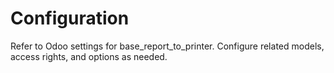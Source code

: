 # Configuration

Refer to Odoo settings for base_report_to_printer. Configure related models, access rights, and options as needed.
